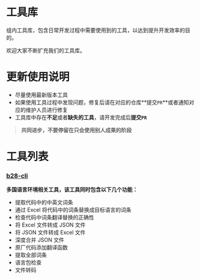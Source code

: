 # 工具库

组内工具库，包含日常开发过程中需要使用到的工具，以达到提升开发效率的目的。

欢迎大家不断扩充我们的工具库。

# 更新使用说明

- 尽量使用最新版本工具
- 如果使用工具过程中发现问题，修复后请在对应的仓库**提交`PR`**或者通知对应的维护人员进行修复
- 工具库中存在**不足**或者**缺失的工具**，请开发完成后**提交`PR`**

> **共同进步，不要停留在只会使用别人成果的阶段**

# 工具列表

### [b28-cli](./b28cli.md)

**多国语言环境相关工具，该工具同时包含以下几个功能：**

- 提取代码中的中英文词条
- 通过 Excel 将代码中的词条替换成目标语言的词条
- 检查代码中词条翻译替换的正确性
- 将 Excel 文件转成 JSON 文件
- 将 JSON 文件转成 Excel 文件
- 深度合并 JSON 文件
- 原厂代码添加翻译函数
- 提取全部词条
- 语言包检查
- 文件转码

